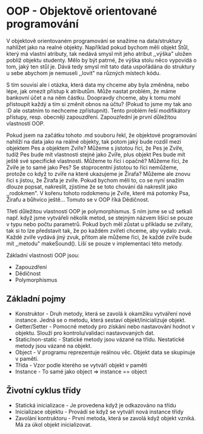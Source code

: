# OOP - Objektově orientované programování

V objektově orientovaném programování se snažíme na data/struktury nahlížet jako na realné objekty. 
Například pokud bychom měli objekt Stůl, který má vlastní atributy, tak nedává smysl mít jeho atribut ,,výška" uložen poblíž objektu studenty. 
Mělo by být patrné, že výška stolu něco vypovídá o tom, jaký ten stůl je. Dává tedy smysl mít tato data uspořádána do struktury u sebe
abychom je nemuseli ,,lovit" na různých místech kódu.

S tím souvisí ale i otázka, která data my chceme aby byla změněna,
nebo lépe, jak omezit přístup k atributům. Může nastat problém, že máme bankovní účet a na něm částku.
Doopravdy chceme, aby k tomu mohl přistoupit každý a tím si změnit obnos na účtu? (Pokud to jsme my tak ano :D ale ostatním to nechceme zpřístupnit).
Tento problém řeší modifikátory přístupy, resp. obecněji zapouzdření. Zapouzřední je první důležitou vlastností OOP.

Pokud jsem na začátku tohoto .md souboru řekl, že objektové programování nahlíží na data jako na reálné objekty,
tak potom jaký bude rozdíl mezi objektem Pes a objektem Zvíře? Můžeme s jistotou říci, že Pes je Zvíře, tudíž Pes bude mít vlastnosti stejné jako Zvíře, plus objekt Pes bude mít ještě
své specifické vlastnosti. Můžeme to říci i opačně? Můžeme říci, že Zvíře je to samé jako Pes? Se stoprocentní jistotou to říci nemůžeme, protože 
co když to zvíře na které ukazujeme je Žirafa? Můžeme ale znovu řici s jistou, že Žirafa je zvíře.
Pokud bychom měli to, co se nyní snažím dlouze popsat, nakreslit, zjistíme že se toto chování dá nakreslit jako ,,rodokmen".
V kořenu tohoto rodokmenu je Zvíře, které má potomky Psa, Žirafu a bůhvíco ještě... Tomuto se v OOP říká Dědičnost.

Třetí důležitou vlastností OOP je polymorphismus. S ním jsme se už setkali např. když jsme vytvářeli několik metod, se stejným názvem lišící se pouze v typu nebo počtu parametrů.
Pokud bych měl zůstat u příkladu se zvířaty, tak si to lze představit tak,
že po každém zvířeti chceme, aby vydalo zvuk. Každé zvíře vydává jiný zvuk,
přitom ale můžeme řici, že každé zvíře bude mít ,,metodu" makeSound(). Liší
se pouze v implementaci této metody.

Základní vlastnosti OOP jsou:
 - Zapouzdření
 - Dědičnost
 - Polymorphismus
    
## Základní pojmy
 - Konstruktor - Druh metody, která se zavolá k okamžiku vytváření nové instance. Jedná se o metodu, která sestaví objekt/inicializuje objekt.
 - Getter/Setter - Pomocné metody pro získání nebo nastavování hodnot v objektu. Slouží pro kontrolu/validaci nastavovaných dat.
 - Static/non-static - Statické metody jsou vázané na třídu. Nestatické metody jsou vázané na objekt.
 - Object - V programu reprezentuje reálnou věc. Objekt data se skupinuje v paměti.
 - Třída - Vzor podle kterého se vytváří objekt v paměti
 - Instance - To samé jako object => instance == object

## Životní cyklus třídy

 - Statická inicializace - Je provedena když je odkazováno na třídu
 - Inicializace objektu - Provádí se když se vytváří nová instance třídy
 - Zavolání kontruktoru - První metoda, která se zavolá když objekt vzniká. Má za úkol objekt inicializovat.
